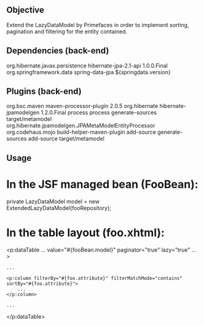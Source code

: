
## Objective

Extend the LazyDataModel by Primefaces in order to implement sorting, pagination and filtering for the entity contained.

## Dependencies (back-end)

<dependency>  
	<groupId>org.hibernate.javax.persistence</groupId>  
	<artifactId>hibernate-jpa-2.1-api</artifactId>  
	<version>1.0.0.Final</version>  
</dependency>  

<dependency>  
	<groupId>org.springframework.data</groupId>  
	<artifactId>spring-data-jpa</artifactId>  
	<version>${springdata.version}</version>  
</dependency>  

## Plugins (back-end)

<plugin>  
	<groupId>org.bsc.maven</groupId>  
	<artifactId>maven-processor-plugin</artifactId>  
	<version>2.0.5</version>  
	<dependencies>  
		<dependency>  
			<groupId>org.hibernate</groupId>  
			<artifactId>hibernate-jpamodelgen</artifactId>  
			<version>1.2.0.Final</version>  
		</dependency>  
	</dependencies>  
	<executions>  
		<execution>  
			<id>process</id>  
			<goals>  
				<goal>process</goal>  
			</goals>  
			<phase>generate-sources</phase>  
			<configuration>  
				<outputDirectory>target/metamodel</outputDirectory>  
				<processors>  
					<processor>org.hibernate.jpamodelgen.JPAMetaModelEntityProcessor</processor>  
				</processors>  
			</configuration>  
		</execution>  
	</executions>  
</plugin>  

<plugin>  
	<groupId>org.codehaus.mojo</groupId>  
	<artifactId>build-helper-maven-plugin</artifactId>  
	<executions>  
		<execution>  
			<id>add-source</id>  
			<phase>generate-sources</phase>  
			<goals>  
				<goal>add-source</goal>  
			</goals>  
			<configuration>  
				<sources>  
					<source>target/metamodel</source>  
				</sources>  
			</configuration>  
		</execution>  
	</executions>  
</plugin>  

## Usage

# In the JSF managed bean (FooBean):

private LazyDataModel<Foo> model = new ExtendedLazyDataModel<Foo>(fooRepository);  

# In the table layout (foo.xhtml):

<p:dataTable ... value="#{fooBean.model}" paginator="true" lazy="true" ... >  

	...  
	
	<p:column filterBy="#{foo.attribute}" filterMatchMode="contains" sortBy="#{foo.attribute}">  
		...  
	</p:column>  
	
	...  
	
</p:dataTable>
